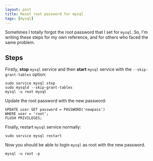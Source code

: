 ```yaml
---
layout: post
title: Reset root password for mysql
tags: [mysql]
---
```


Sometimes I totally forgot the root password that I set for `mysql`. So, I'm writing these steps for my own reference, and for others who faced the same problem.

## Steps

Firstly, **stop** `mysql` service and then **start** `mysql` service with the `--skip-grant-tables` option:

```shell
sudo service mysql stop
sudo mysqld --skip-grant-tables
mysql -u root mysql
```

Update the root password with the new password:

```shell
UPDATE user SET password = PASSWORD('newpass')
WHERE user = 'root';
FLUSH PRIVILEGES;
```

Finally, restart `mysql` service normally:

```shell
sudo service mysql restart
```

Now you should be able to login `mysql` as root with the new password.

```shell
mysql -u root -p
```
